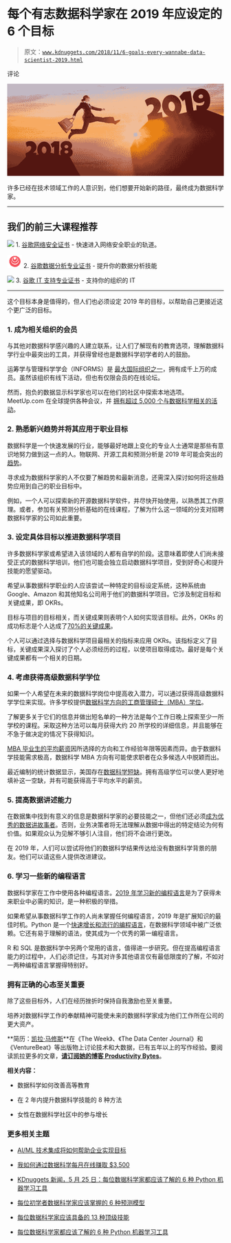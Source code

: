 # 每个有志数据科学家在 2019 年应设定的 6 个目标

> 原文：[`www.kdnuggets.com/2018/11/6-goals-every-wannabe-data-scientist-2019.html`](https://www.kdnuggets.com/2018/11/6-goals-every-wannabe-data-scientist-2019.html)

评论

![图片](img/c8fd815a28adb4717e2b37c9dd8e2ee9.png)

许多已经在技术领域工作的人意识到，他们想要开始新的路径，最终成为数据科学家。

* * *

## 我们的前三大课程推荐

![](img/0244c01ba9267c002ef39d4907e0b8fb.png) 1\. [谷歌网络安全证书](https://www.kdnuggets.com/google-cybersecurity) - 快速进入网络安全职业的轨道。

![](img/e225c49c3c91745821c8c0368bf04711.png) 2\. [谷歌数据分析专业证书](https://www.kdnuggets.com/google-data-analytics) - 提升你的数据分析技能

![](img/0244c01ba9267c002ef39d4907e0b8fb.png) 3\. [谷歌 IT 支持专业证书](https://www.kdnuggets.com/google-itsupport) - 支持你的组织的 IT

* * *

这个目标本身是值得的，但人们也必须设定 2019 年的目标，以帮助自己更接近这个更广泛的目标。

### 1\. 成为相关组织的会员

与其他对数据科学感兴趣的人建立联系，让人们了解现有的教育选项，理解数据科学行业中最突出的工具，并获得曾经也是数据科学初学者的人的鼓励。

运筹学与管理科学学会（INFORMS）是 [最大国际组织之一](https://www.informs.org/Get-Involved/Welcome-Data-Scientists)，拥有成千上万的成员。虽然该组织有线下活动，但也有仅限会员的在线论坛。

然而，抱负的数据显示科学家也可以在他们的社区中探索本地选项。MeetUp.com 在全球提供各种会议，并 [拥有超过 5,000 个与数据科学相关的活动](https://www.meetup.com/topics/data-science/)。

### 2\. 熟悉新兴趋势并将其应用于职业目标

数据科学是一个快速发展的行业，能够最好地跟上变化的专业人士通常是那些有意识地努力做到这一点的人。物联网、开源工具和预测分析是 2019 年可能会突出的 [趋势](https://www.analyticsinsight.net/top-7-big-data-analytics-trends-for-2019/)。

寻求成为数据科学家的人不仅要了解趋势和最新消息，还需深入探讨如何将这些趋势应用到自己的职业目标中。

例如，一个人可以探索新的开源数据科学软件，并尽快开始使用，以熟悉其工作原理。或者，参加有关预测分析基础的在线课程，了解为什么这一领域的分支对招聘数据科学家的公司如此重要。

### 3. 设定具体目标以推进数据科学项目

许多数据科学家或希望进入该领域的人都有自学的阶段。这意味着即使人们尚未接受正式的数据科学培训，他们也可能会独立启动数据科学项目，受到好奇心和提升技能的愿望驱动。

希望从事数据科学职业的人应该尝试一种特定的目标设定系统，这种系统由 Google、Amazon 和其他知名公司用于他们的数据科学项目。它涉及制定目标和关键成果，即 OKRs。

目标与项目的目标相关，而关键成果则表明个人如何实现该目标。此外，OKRs 的成功标志是个人达成了[70%的关键成果](https://towardsdatascience.com/the-power-of-goal-setting-for-your-data-science-project-9338bf475abd)。

个人可以通过选择与数据科学项目最相关的指标来应用 OKRs。该指标定义了目标，关键成果深入探讨了个人必须经历的过程，以使项目取得成功。最好是每个关键成果都有一个相关的日期。

### 4. 考虑获得高级数据科学学位

如果一个人希望在未来的数据科学岗位中提高收入潜力，可以通过获得高级数据科学学位来实现。许多学校提供[数据科学方向的工商管理硕士（MBA）学位](https://www.princetonreview.com/mba?masters=data-science)。

了解更多关于它们的信息并做出短名单的一种方法是每个工作日晚上探索至少一所学校的课程。采取这种方法可以每月获得大约 20 所学校的详细信息，并且能够在不急于做决定的情况下获得知识。

[MBA 毕业生的平均薪资](https://www.investopedia.com/articles/personal-finance/031215/what-average-salary-mba-graduate.asp)因所选择的方向和工作经验年限等因素而异。由于数据科学技能需求极高，数据科学 MBA 方向有可能使求职者在众多候选人中脱颖而出。

最近编制的统计数据显示，美国存在[数据科学短缺](https://spectrum.ieee.org/view-from-the-valley/at-work/tech-careers/desperate-for-data-scientists)。拥有高级学位可以使人更好地填补这一空缺，并有可能获得高于平均水平的薪资。

### 5. 提高数据讲述能力

在数据集中找到有意义的信息是数据科学家的必要技能之一，但他们还必须[成为优秀的数据讲故事者](https://www.forbes.com/sites/brentdykes/2016/03/31/data-storytelling-the-essential-data-science-skill-everyone-needs/#2990588052ad)。否则，业务决策者将无法理解从数据中得出的特定结论为何有价值。如果观众认为见解不够引人注目，他们将不会进行更改。

在 2019 年，人们可以尝试将他们的数据科学结果传达给没有数据科学背景的朋友。他们可以请这些人提供改进建议。

### 6\. 学习一些新的编程语言

数据科学家在工作中使用各种编程语言。[2019 年学习新的编程语言](https://codingcompiler.com/programming-languages-data-science/)是为了获得未来职业中必需的知识，是一种积极的举措。

如果希望从事数据科学工作的人尚未掌握任何编程语言，2019 年是扩展知识的最佳时机。Python 是一个[快速增长和流行的编程语言](https://www.techrepublic.com/article/fastest-growing-programming-language-pythons-popularity-is-still-climbing/)，在数据科学领域中被广泛依赖。它还有易于理解的语法，使其成为一个优秀的第一编程语言。

R 和 SQL 是数据科学中另两个常用的语言，值得进一步研究。但在提高编程语言能力的过程中，人们必须记住，与其对许多其他语言仅有最低限度的了解，不如对一两种编程语言掌握得特别好。

### 拥有正确的心态至关重要

除了这些目标外，人们在经历挫折时保持自我激励也至关重要。

培养对数据科学工作的奉献精神可能使未来的数据科学家成为他们工作所在公司的更大资产。

**简历：[凯拉·马修斯](http://productivitybytes.com/subscribe-to-productivity-bytes/)**在《The Week》、《The Data Center Journal》和《VentureBeat》等出版物上讨论技术和大数据，已有五年以上的写作经验。要阅读凯拉更多的文章，[**请订阅她的博客 Productivity Bytes**](http://productivitybytes.com/subscribe-to-productivity-bytes/)。

**相关内容：**

+   数据科学如何改善高等教育

+   在 2 年内提升数据科学技能的 8 种方法

+   女性在数据科学社区中的参与增长

### 更多相关主题

+   [AI/ML 技术集成将如何帮助企业实现目标](https://www.kdnuggets.com/2021/12/aiml-technology-integration-help-business-achieving-goals-2022.html)

+   [我如何通过数据科学每月在线赚取 $3,500](https://www.kdnuggets.com/2023/01/make-3500-online-every-month-data-science.html)

+   [KDnuggets 新闻，5 月 25 日：每位数据科学家都应该了解的 6 种 Python 机器学习工具](https://www.kdnuggets.com/2022/n21.html)

+   [每位初学者数据科学家应该掌握的 6 种预测模型](https://www.kdnuggets.com/2021/12/6-predictive-models-every-beginner-data-scientist-master.html)

+   [每位数据科学家应该具备的 13 种顶级技能](https://www.kdnuggets.com/2022/03/top-13-skills-every-data-scientist.html)

+   [每位数据科学家都应该了解的 6 种 Python 机器学习工具](https://www.kdnuggets.com/2022/05/6-python-machine-learning-tools-every-data-scientist-know.html)
